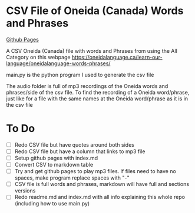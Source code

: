 # CSV File of Oneida (Canada) Words and Phrases
[Github Pages](https://cutthroat78.github.io/Oneida-Canada-Words-and-Phrases/)

A CSV Oneida (Canada) file with words and Phrases from using the All Category on this webpage https://oneidalanguage.ca/learn-our-language/oneidalanguage-words-phrases/ 

main.py is the python program I used to generate the csv file

The audio folder is full of mp3 recordings of the Oneida words and phrases/side of the csv file. To find the recording of a Oneida word/phrase, just like for a file with the same names at the Oneida word/phrase as it is in the csv file

# To Do
- [ ] Redo CSV file but have quotes around both sides
- [ ] Redo CSV file but have a column that links to mp3 file
- [ ] Setup github pages with index.md
- [ ] Convert CSV to markdown table
- [ ] Try and get github pages to play mp3 files. If files need to have no spaces, make program replace spaces with "-"
- [ ] CSV file is full words and phrases, markdown will have full and sections versions
- [ ] Redo readme.md and index.md with all info explaining this whole repo (including how to use main.py)
